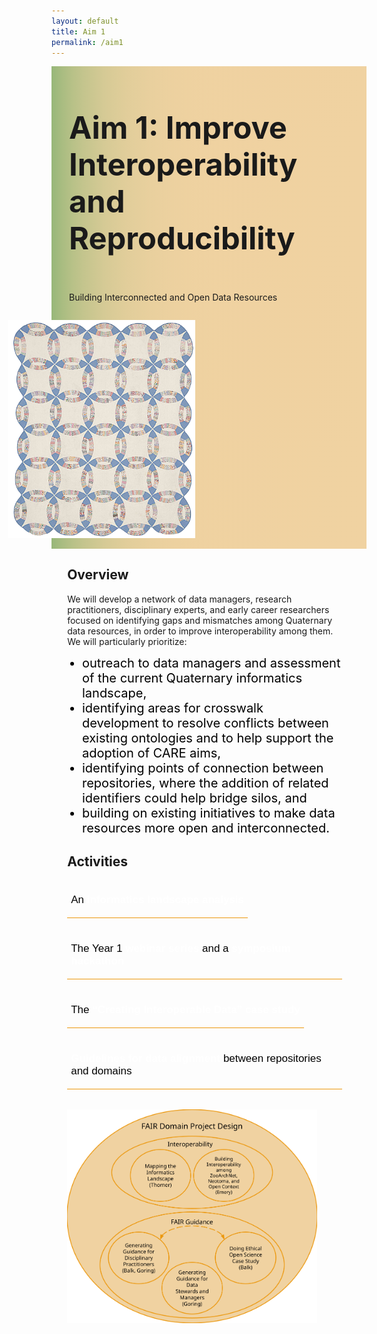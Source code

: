 ```yaml
---
layout: default
title: Aim 1
permalink: /aim1
---
```


<style>
  @media print, screen and (max-width:480px) {
   #heading-left {
      padding-bottom: 0%;
      }
}
  li {
  font-size:20px;
  color:#000;
  }
.collapse {
  display: none;
  top: 63px;
  z-index:10000;
  box-shadow: 0px 8px 16px 0px rgba(0,0,0,0.2);
  margin-bottom:5%;
}

.show_b {
  display: grid;
  grid-template-rows: auto;
  
}

  .bttn {
  background-color:transparent;
  cursor:pointer;
  border: 0;
  border-bottom:1px solid #ec970b;
  padding-top:1%;
  font-size:17px;
  text-align:left;
  margin-bottom:4%;
  }
  
  .bttn:hover {
  background-color:#f0ddc0;
  }

    .bttn:hover p {
  font-weight:bold;
  }
  
  .bttn:hover strong {
  font-weight:900;
  }
  
  strong {
  color:white;
  }
  
  .bttn_show {
  border: 2.5px solid #ec970b;
  background-color:#f0ddc0;
  }

  .bttn_show p {
  font-weight:bold;
  }
  
  .bttn_show strong {
  font-weight:900;
  }

  
  .show_b {
  width:150%;
  }
  
  #cap {
  display:none;
  background-color: #f0d2a1;
  position: absolute;
  max-width:180px;
  border: 1px solid #ec970b;
  padding: 1%;
  margin-left: 2%;
  width:86%;
  z-index:10000;
  }
  
  #quilter:hover #cap {
  display:block;
  }
    
  .read-more-content {
  background-color: #f0d2a1;
  }
  
  @media print,screen and (max-width: 680px) {
  .read-more-content p {
  font-size: 0.15em;
  }
  }
  
  @media print, screen and (max-width: 720px) {
  .show_b {
  width:200%;
  }
  }

   @media print, screen and (max-width: 860px) {
  .show_b {
  width:95%;}
  }

  
    #heading-image {
  width:120%;
  }
  
      @media print, screen and (max-width: 660px) {
  #heading-image {
  width:90%;}
  }
  
 #main-text {
  width: 200%;
  position: relative;
  } 
  
  #fair-des {
  width:100%;
  margin-left: -20%;
  }
  
 @media print, screen and (max-width: 1300px) {
  #main-text {
  width: 170%;
  } 
  }

  
 @media print, screen and (max-width: 1215px) {
    #fair-des {
  width:100%;
  margin-left: -10%;
  }
  }
  
   @media print, screen and (max-width: 1180px) {
  #main-text {
  width: 150%;
  } 
  
    #fair-des {
  width:100%;
  margin-left: -5%;
  }
  }
  
     @media print, screen and (max-width: 1089px) {
  #main-text {
  width: 130%;
  } 
  
    #fair-des {
  width:100%;
  margin-left: 0%;
  }
  }
  
       @media print, screen and (max-width: 980px) {
  #main-text {
  width: 110%;
  } 
  }

         @media print, screen and (max-width: 890px) {
  #main-text {
  width: 100%;
  } 
  }
  
  </style>
<div class="text-block-main" style="display:grid;grid-template-columns: auto;margin-right:0px;width:100%;">
  
<div class="text-block-right" style="display:grid;grid-template-columns:repeat(auto-fit, 280px);background-image:linear-gradient(to left, #f0d2a1, 90%, #97b779);padding:0;align-content:center;justify-content:space-between;" id="headingblock">
    <div class="text-block-right" style="display:grid;grid-template-rows:auto auto;background-color:transparent;padding-left:10%;align-content:center;width:90%;position:relative;" id="heading-left">
      <h1 style="font-size:calc(20px + 3vw);"> Aim 1: Improve Interoperability and Reproducibility </h1>
      <p style="align-self:start;padding-top:10px;" id="describe">Building Interconnected and Open Data Resources</p>
    </div>
    <div class="text-block-right" style="background-color:transparent;padding-left:0;float:right;justify-self:end;max-width:460px; margin-right:5%; margin-left: 5%;" id="heading-image">
      <figure style="margin-left:0px;margin-right:0px;max-width:300px;width:120%;" id="quilter">
        <img src="./images/interoperable_quilt.png" alt="quilt" style="width:100%">
        <figcaption id="cap">Making systems interoperable is a kind of quilting. Image originally from Rocky Mountain Quilt Museum. Thomer and Rayburn, 2023: “A Patchwork of Data Systems”: Quilting as an Analytic Lens and Stabilizing Practice for Knowledge Infrastructures. <i>Science, Technology, & Human Values.</i></figcaption>
      </figure>
    </div>
  </div>
  <div class="text-block-right" style="display:grid;grid-template-columns: repeat(auto-fit, 400px); width:95%;padding-left:5%;justify-content:space-between;">
    <div>
    <h2>Overview</h2>
    <div id="main-text">
      <p>We will develop a network of data managers, research practitioners, disciplinary experts, and early career researchers focused on identifying gaps and mismatches among Quaternary data resources, in order to improve interoperability among them. We will particularly prioritize: <ul>
      <li>outreach to data managers and assessment of the current Quaternary informatics landscape,</li>
      <li>identifying areas for crosswalk development to resolve conflicts between existing ontologies and to help support the adoption of CARE aims,</li>
        <li>identifying points of connection between repositories, where the addition of related identifiers could help bridge silos, and</li> 
        <li>building on existing initiatives to make data resources more open and interconnected.</li></ul></p>
      <h2>Activities</h2> 
        <button class="bttn" id="info-landscape" onclick="Func_infolandscape()">
            <div><p>An <strong>informatics landscape analysis</strong></p></div>
</button>
        <div class="collapse" id="readMore_info-landscape">
          <div class="read-more-content" style="width:90%;padding-left:5%;padding-right:5%;padding-top:2%;padding-bottom:2%;">
          <p>The aim of this analysis is to map the current Quaternary informatics landscape, evaluate current interoperability efforts, and recommend best practices going forward. Webinar discussions and symposia hackathons will be used to  better understand how data managers are using metadata standards and curating data. We will additionally conduct a structured evaluation of three widely used data resources spanning different data domains: Global Biodiversity Information Facility (GBIF),  the Open Context archaeological repository, and Neotoma Paleoecology Database. </p>
            <p>We will evaluate 
              <ol>
              <li>the semantic  <i>coverage</i> of each repository (e.g. what data elements are captured by each repository, and what are the  specific meanings of those elements?) </li>
              <li>points of <i>convergence and conflict</i> between repositories (e.g. what data elements overlap and which are fundamentally mismatched?)</li>
              <li>the <i>completeness</i> of records within repositories, and</li>
              <li>points for further curatorial intervention—places where additional data curation could make records more accessible or interoperable.</li></ol></p>
          </div>
        </div>
    <br>
        <button class="bttn" id="symp-hack" onclick="Func_symphack()">
          <div><p>The Year 1 <strong>webinar series</strong> and a <strong>symposium hackathon</strong></p></div>
      </button>
        <div class="collapse" id="readMore_symp-hack">
          <div class="read-more-content" style="width:90%;padding-left:5%;padding-right:5%;padding-top:2%;padding-bottom:2%;">
            <p>The primary audience for the webinar series and symposium hackathon is data managers, with close interaction with disciplinary practitioners and other members of the broader community. A series of four webinars will be held prior to the symposium hackathon, to ensure that data managers have a common understanding of key concepts and toolsets applicable to the process of developing interoperable systems. These webinars will include opportunities for structured discussion to support the Mapping the Landscape project, as well as help build relationships between participants prior to the symposium hackathon.</p>
              <p>Webinar topics will include 
                <ol>
<li>an overview of common data standards (e.g. DublinCore, Science on Schema, Geoscience Standard Names)</li> 
<li>how individuals can serialize their data formats to JSON-LD or other metadata schemes, and</li> 
<li>how to improve findability and interoperability through services such as DataCite, GeoCODEs  or other tools.</li></ol></p>
            <p>The hackathon aims to accelerate development of the community of practice established  through the webinars—to learn about ourselves, the work we have done in the past and wish to do in the  future, and start a full assessment of existing open data science resources and opportunities for improved  integration. Development of the hackathon will draw from discussions in webinars and be focused on  implementing solutions, specifically using the identified case studies from across the project to anchor discussions.</p>
          </div>
       </div>
  <br>
          <button class="bttn" id="case-study" onclick="Func_casestudy()"> 
            <div><p>The <strong>“Creating Interoperable Data” case study</strong></p></div>
      </button>
          <div class="collapse" id="readMore_case-study">
            <div class="read-more-content" style="width:90%;padding-left:5%;padding-right:5%;padding-top:2%;padding-bottom:2%;">
              <p>Many legacy Quaternary datasets are found in specimen-curation repositories, like museums, with database structures designed to capture specimen-specific long-tail data and often curated decades past without regard to FAIR or CARE principles. This case study will focus on expanding FAIR data curation protocols from the ZooArchNet (ZAN) project to 
                <ol>
<li>link legacy museum-curated zooarcheological data across various community-curated data repositories, and</li>
                  <li>align with CARE guidelines and descendant  community priorities.</li></ol></p>
<p>ZAN has already created pathways to standardize, crosswalk and link zooarchaeological datasets across archaeological and biological repositories. In this case study, UF personnel will work with RCN informatics domain experts and repository data managers, in consultation with Indigenous stakeholders, to expand the ZAN protocols. Continued work on data standards alignments, Linked Open Data, and other intersectional methods will  be used to mobilize Darwin Core-enabled legacy zooarchaeological data from the Florida Museum curation database across multiple repositories.</p>
<p>Our work will be grounded in consultation with descendant community members and tribal authorities to ensure that their interests are represented in our decisions of how to integrate CARE principles within open data sharing. Our tribal collaborators will form an integral part of our use case activities, ensuring that any data sharing is culturally appropriate, ethical, and in support of tribal priorities involving the documentation and protection of environmental resources and cultural heritage. This effort will represent a proof-of-concept workflow and produce best-practice guidelines for such interdisciplinary, inter-repository FAIR and CARE open sharing of legacy curated data that will be disseminated via workshops for the archaeological and zooarchaeological communities.  
</p>
            </div>
      </div>
    <br>
      <button class="bttn" id="guidelines" onclick="Func_guidelines()"> 
          <div><p><strong>Guidelines for data alignment</strong> between repositories and domains</p></div>
      </button>
      <div class="collapse" id="readMore_guidelines">
          <div class="read-more-content" style="width:90%;padding-left:5%;padding-right:5%;padding-top:2%;padding-bottom:2%;">
            <p>Data managers will draw on findings from the Mapping the Landscape effort, webinars, hackathon, and the case study to develop specific guidelines for alignment between Quaternary data resources. Unlike many crosswalks, we will focus on aligning repositories rather than individual datasets, and will center the specific integration needs of the Quaternary community. Likely outcomes will include 
              <ul>
                <li>best practices for setting up repository APIs or other access points, </li> 
                <li>crosswalks between repository schemas,</li>
                <li>guidance for the implementation and use of external APIs to help manage links to external data, and</li>
                <li>the use of Science on Schema or other external ontologies for reporting data.</li></ul>  </p>
          </div>
      </div>
      </div>
    </div>
    <div>
        <figure style="margin-right:0px;min-width:220px;" id="fair-des">
        <img src="./images/FAIR Diagram_v7.png" alt="FAIR Project Design" style="width:100%">
        <figcaption style="text-align:center;"></figcaption>
        </figure>
    </div>
  </div>
</div>

<script>
function Func_infolandscape() {
  document.getElementById("readMore_info-landscape").classList.toggle("show_b");
  document.getElementById("info-landscape").classList.toggle("bttn_show");
}

function Func_symphack() {
  document.getElementById("readMore_symp-hack").classList.toggle("show_b");
  document.getElementById("symp-hack").classList.toggle("bttn_show");
}

  function Func_casestudy() {
  document.getElementById("readMore_case-study").classList.toggle("show_b");
  document.getElementById("case-study").classList.toggle("bttn_show");
}

   function Func_guidelines() {
  document.getElementById("readMore_guidelines").classList.toggle("show_b");
  document.getElementById("guidelines").classList.toggle("bttn_show");
}



</script>
